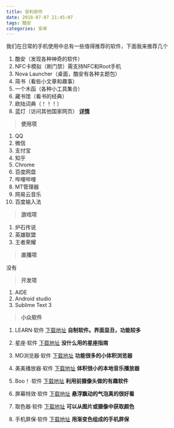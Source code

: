 ```yaml
---
title: 安利软件
date: 2018-07-07 21:45:07
tags: 酷安
categories: 安卓
---
```

我们在日常的手机使用中总有一些值得推荐的软件，下面我来推荐几个


 1. 酷安<!--more-->（发现各种神奇的软件）
 2. NFC卡模拟（刷门禁）需支持NFC和Root手机
 3. Nova Launcher（桌面，酷安有各种主题包）
 4. 简书（看些小文章和趣事）
 5. 一个木函（各种小工具集合）
 6. 藏书馆（看书的经典）
 7. 欧陆词典（！！！）
 8. 蓝灯（访问其他国家网页）   **[详情][9]**


 

> **使用项**

 1. QQ
 2. 微信
 3. 支付宝
 4. 知乎
 5. Chrome
 6. 百度网盘
 7. 哔哩哔哩
 8. MT管理器
 9. 网易云音乐
 10. 百度输入法

> **游戏项**

 1. 炉石传说
 2. 英雄联盟
 3. 王者荣耀
 

> **直播项**

  没有

> **开发项**

  1. AIDE
  2. Android studio
  3. Sublime Text 3


> **小众软件**


 1. LEARN·软件   [下载地址][2]
**自制软件。界面显丑，功能较多**

 2. 星座·软件   [下载地址][5]
**没什么用的星座指南**

 4. MD浏览器·软件   [下载地址][4]
**功能很多的小体积浏览器**

 1. 美美播放器·软件   [下载地址][1]
 **体积很小的本地音乐播放器**

 3. Boo！·软件  [下载地址][3]
**利用前摄像头做的有趣软件**

 3. 屏幕特效·软件  [下载地址][6]
**悬浮飘动的气泡真的很好看**

 3. 取色器·软件  [下载地址][7]
**可以从图片或摄像中获取颜色**

 3. 手机屏保·软件  [下载地址][8]
**用渐变色组成的手机屏保**

[1]: https://raw.githubusercontent.com/YSC168/eee/master/meimei.apk
[2]: https://raw.githubusercontent.com/YSC168/eee/master/learn.apk
[3]: https://raw.githubusercontent.com/YSC168/eee/master/boo.apk
[4]: https://raw.githubusercontent.com/YSC168/eee/master/llq.apk
[5]: https://raw.githubusercontent.com/YSC168/eee/master/xz.apk
[6]: https://raw.githubusercontent.com/YSC168/eee/master/pmtx.apk
[7]: https://raw.githubusercontent.com/YSC168/eee/master/colorpick.apk
[8]: https://raw.githubusercontent.com/YSC168/eee/master/sjpb.apk
[9]: https://github.com/getlantern/download